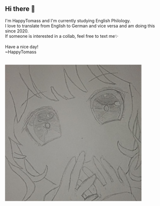 ## Hi there 👋

I'm HappyTomass and I'm currently studying English Philology.\
I love to translate from English to German and vice versa and am doing this since 2020.\
If someone is interested in a collab, feel free to text me✨\
\
Have a nice day!\
~HappyTomass\
\
\
<img alt = "profile00-1-1.jpg" src="profile00-1-1.jpg"/>
<!--
**HappyTomass/HappyTomass** is a ✨ _special_ ✨ repository because its `README.md` (this file) appears on your GitHub profile.

Here are some ideas to get you started:

- 🔭 I’m currently working on ...
- 🌱 I’m currently learning ...
- 👯 I’m looking to collaborate on ...
- 🤔 I’m looking for help with ...
- 💬 Ask me about ...
- 📫 How to reach me: ...
- 😄 Pronouns: ...
- ⚡ Fun fact: ...
-->
